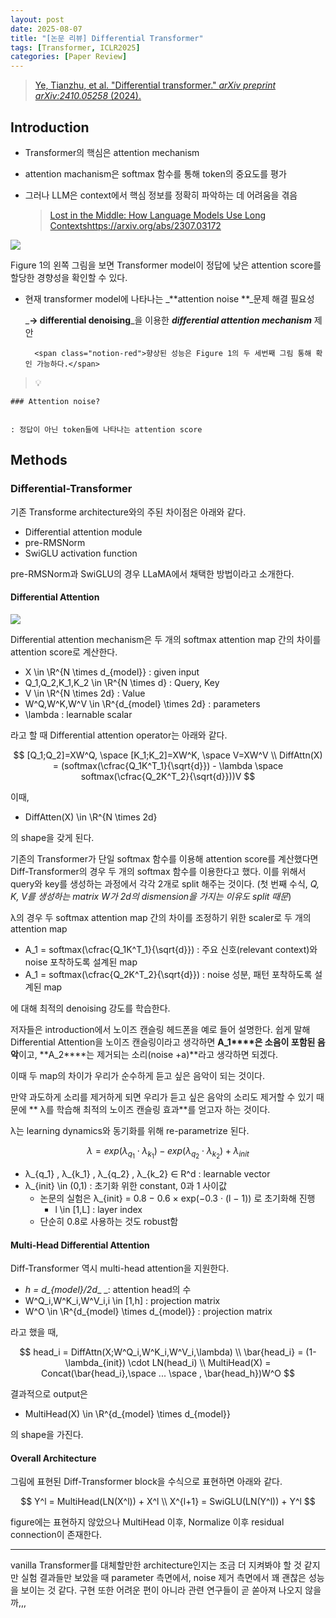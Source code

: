 ```yaml
---
layout: post
date: 2025-08-07
title: "[논문 리뷰] Differential Transformer"
tags: [Transformer, ICLR2025]
categories: [Paper Review]
---
```


> [Ye, Tianzhu, et al. "Differential transformer." ](https://arxiv.org/abs/2410.05258)[_arXiv preprint arXiv:2410.05258_](https://arxiv.org/abs/2410.05258)[ (2024).](https://arxiv.org/abs/2410.05258)



## Introduction

- Transformer의 핵심은 attention mechanism
- attention machanism은 softmax 함수를 통해 token의 중요도를 평가
- 그러나 LLM은 context에서 핵심 정보를 정확히 파악하는 데 어려움을 겪음

	> [Lost in the Middle: How Language Models Use Long Contextshttps://arxiv.org/abs/2307.03172](https://arxiv.org/abs/2307.03172)


![](https://prod-files-secure.s3.us-west-2.amazonaws.com/542b861c-36a8-4051-84e5-8804b6728dba/9083ea56-691a-4752-ae26-47f403431ac8/image.png?X-Amz-Algorithm=AWS4-HMAC-SHA256&X-Amz-Content-Sha256=UNSIGNED-PAYLOAD&X-Amz-Credential=ASIAZI2LB4666V4DMZ4U%2F20250824%2Fus-west-2%2Fs3%2Faws4_request&X-Amz-Date=20250824T100111Z&X-Amz-Expires=3600&X-Amz-Security-Token=IQoJb3JpZ2luX2VjEOr%2F%2F%2F%2F%2F%2F%2F%2F%2F%2FwEaCXVzLXdlc3QtMiJIMEYCIQD0jfbub9Dqnjo%2Bn0c4KqrvAIuE1fCfOEEQ93tXpC38lQIhANVikRW7KZve0KYoRAD9fO2EVXmmJjZ66jpWu5HARgtmKv8DCEMQABoMNjM3NDIzMTgzODA1Igy6WgvQWqHOzSa7EZcq3ANWI7BwMd0sCg8%2F0dIfnRlkEL%2FDLXig3%2FCeJTDctLTfifHNZ5V6FHfWodSkXAXMTgTzXaJpUhqtIga%2B%2Fbxb4%2B9lI%2BfbVl608q9LJU0zOx4FWv8giCUqaJSyJGnnwSAI19Pt%2BaCAWQxG%2FWRsoWDK%2FjDBMM5xpde9tKT1YiYw%2BIe2LIeuVplc84fXiNEar1li0NbdUHxCeMAPLSwuZNhwb3S3PInYKMOUmaC2iyTyFDx%2BYKGVxFiddezcxiqbhAsbB921Qdifte0Az8QR9vXACpp6VN2qriL60cs5ltqN%2Fq40iFcUHxzb4aUNYOGO8UwszpC0tE8o21dDqNBNNCaBFKWwMSoJgQu5ON%2BeCbbQbFmwbgidUsAQHdf0%2FdSMj70NGtIuGwLTQpEU77ajhjLa7odPYrc0Z%2BL2pOhr%2FLgsCthn1yS9Vv0340DCjEgjDZSuxzIvjI5LfSQuTrg52XjqFgawN5wMW%2B5kou7wyjT3Xe8%2FIrPmUcYM1PXYdtRwCafc8zC2ZVl5QE4YvvDRv6DmpgVkcap5DGZQiQkkXlROhbPiRrj%2FxoyYftoYNXY4%2Fb6PwjI3%2BPAYkGSfSSxsYP1ktv1xDnko78t1kmf7L1BiJRafkeyJTz0LQHvCT1xseDD7u6vFBjqkAXyZl7ng7j1XYmgljyHCGRoSPd%2BeFLmZtQeAVT7ZSZvANI66Slt%2BLK%2F2YSb7aEqAYCPg0OdUQbYOBFnMAVFdEFqPYeoQ7jPjiKqB53N3AKy4Ag6Wl6%2BsD%2F9H9gY%2Ba9KkilRshnvqDESDR%2FRrMu%2FmZrlemqWJVvUBYG%2BB2U9Sjvohmae1c6mJyexFQxvbG5DD7ybzgk8KkLGJ1%2FoAs6IwwXGj16Yz&X-Amz-Signature=5d4789770cec8374a269af0f87f0b823bba8192ce6a4316fafc743efc5e49895&X-Amz-SignedHeaders=host&x-amz-checksum-mode=ENABLED&x-id=GetObject)


Figure 1의 왼쪽 그림을 보면 Transformer model이 정답에 낮은 attention score를 할당한 경향성을 확인할 수 있다.

- 현재 transformer model에 나타나는 _**attention noise **_문제 해결 필요성

	_**→ differential denoising**_을 이용한 _**differential attention mechanism**_ 제안


		<span class="notion-red">향상된 성능은 Figure 1의 두 세번째 그림 통해 확인 가능하다.</span>


> 💡 


	### Attention noise?


	: 정답이 아닌 token들에 나타나는 attention score



## Methods



### Differential-Transformer


기존 Transforme architecture와의 주된 차이점은 아래와 같다.

- Differential attention module
- pre-RMSNorm
- SwiGLU activation function

pre-RMSNorm과 SwiGLU의 경우 LLaMA에서 채택한 방법이라고 소개한다.



#### Differential Attention


![](https://prod-files-secure.s3.us-west-2.amazonaws.com/542b861c-36a8-4051-84e5-8804b6728dba/116d70b2-1963-4810-9167-f4c7d8a06e8f/image.png?X-Amz-Algorithm=AWS4-HMAC-SHA256&X-Amz-Content-Sha256=UNSIGNED-PAYLOAD&X-Amz-Credential=ASIAZI2LB4666V4DMZ4U%2F20250824%2Fus-west-2%2Fs3%2Faws4_request&X-Amz-Date=20250824T100111Z&X-Amz-Expires=3600&X-Amz-Security-Token=IQoJb3JpZ2luX2VjEOr%2F%2F%2F%2F%2F%2F%2F%2F%2F%2FwEaCXVzLXdlc3QtMiJIMEYCIQD0jfbub9Dqnjo%2Bn0c4KqrvAIuE1fCfOEEQ93tXpC38lQIhANVikRW7KZve0KYoRAD9fO2EVXmmJjZ66jpWu5HARgtmKv8DCEMQABoMNjM3NDIzMTgzODA1Igy6WgvQWqHOzSa7EZcq3ANWI7BwMd0sCg8%2F0dIfnRlkEL%2FDLXig3%2FCeJTDctLTfifHNZ5V6FHfWodSkXAXMTgTzXaJpUhqtIga%2B%2Fbxb4%2B9lI%2BfbVl608q9LJU0zOx4FWv8giCUqaJSyJGnnwSAI19Pt%2BaCAWQxG%2FWRsoWDK%2FjDBMM5xpde9tKT1YiYw%2BIe2LIeuVplc84fXiNEar1li0NbdUHxCeMAPLSwuZNhwb3S3PInYKMOUmaC2iyTyFDx%2BYKGVxFiddezcxiqbhAsbB921Qdifte0Az8QR9vXACpp6VN2qriL60cs5ltqN%2Fq40iFcUHxzb4aUNYOGO8UwszpC0tE8o21dDqNBNNCaBFKWwMSoJgQu5ON%2BeCbbQbFmwbgidUsAQHdf0%2FdSMj70NGtIuGwLTQpEU77ajhjLa7odPYrc0Z%2BL2pOhr%2FLgsCthn1yS9Vv0340DCjEgjDZSuxzIvjI5LfSQuTrg52XjqFgawN5wMW%2B5kou7wyjT3Xe8%2FIrPmUcYM1PXYdtRwCafc8zC2ZVl5QE4YvvDRv6DmpgVkcap5DGZQiQkkXlROhbPiRrj%2FxoyYftoYNXY4%2Fb6PwjI3%2BPAYkGSfSSxsYP1ktv1xDnko78t1kmf7L1BiJRafkeyJTz0LQHvCT1xseDD7u6vFBjqkAXyZl7ng7j1XYmgljyHCGRoSPd%2BeFLmZtQeAVT7ZSZvANI66Slt%2BLK%2F2YSb7aEqAYCPg0OdUQbYOBFnMAVFdEFqPYeoQ7jPjiKqB53N3AKy4Ag6Wl6%2BsD%2F9H9gY%2Ba9KkilRshnvqDESDR%2FRrMu%2FmZrlemqWJVvUBYG%2BB2U9Sjvohmae1c6mJyexFQxvbG5DD7ybzgk8KkLGJ1%2FoAs6IwwXGj16Yz&X-Amz-Signature=47613679df6184826e46b9a781485190ddbbb97d882411178981b5e8e8038c90&X-Amz-SignedHeaders=host&x-amz-checksum-mode=ENABLED&x-id=GetObject)


Differential attention mechanism은 두 개의 softmax attention map 간의 차이를 attention score로 계산한다.

- X \in \R^{N \times d\_{model}} : given input
- Q\_1,Q\_2,K\_1,K\_2 \in \R^{N \times d} : Query, Key
- V \in \R^{N \times 2d} : Value
- W^Q,W^K,W^V \in \R^{d\_{model} \times 2d} : parameters
- \lambda : learnable scalar

라고 할 때 Differential attention operator는 아래와 같다.


$$
[Q_1;Q_2]=XW^Q, \space [K_1;K_2]=XW^K, \space V=XW^V \\
DiffAttn(X) = (softmax(\cfrac{Q_1K^T_1}{\sqrt{d}}) - \lambda \space softmax(\cfrac{Q_2K^T_2}{\sqrt{d}}))V
$$


이때,

- DiffAtten(X) \in \R^{N \times 2d}

의 shape을 갖게 된다.


기존의 Transformer가 단일 softmax 함수를 이용해 attention score를 계산했다면 Diff-Transformer의 경우 두 개의 softmax 함수를 이용한다고 했다. 이를 위해서 query와 key를 생성하는 과정에서 각각 2개로 split 해주는 것이다. <span class="notion-red">(첫 번째 수식, </span><span class="notion-red">_Q, K, V를 생성하는 matrix W가 2d의 dismension을 가지는 이유도 split 때문_</span><span class="notion-red">)</span>


 λ의 경우 두 softmax attention map 간의 차이를 조정하기 위한 scaler로 두 개의 attention map

- A\_1 = softmax(\cfrac{Q\_1K^T\_1}{\sqrt{d}}) : 주요 신호(relevant context)와 noise 포착하도록 설계된 map
- A\_1 = softmax(\cfrac{Q\_2K^T\_2}{\sqrt{d}}) : noise 성분, 패턴 포착하도록 설계된 map 

에 대해 최적의 denoising 강도를 학습한다.


저자들은 introduction에서 노이즈 캔슬링 헤드폰을 예로 들어 설명한다. 쉽게 말해 Differential Attention을 노이즈 캔슬링이라고 생각하면 **A\_1****은 소음이 포함된 음악**이고, **A\_2****는 제거되는 소리(noise +a)**라고 생각하면 되겠다. 


이때 두 map의 차이가 우리가 순수하게 듣고 싶은 음악이 되는 것이다. 


만약 과도하게 소리를 제거하게 되면 우리가 듣고 싶은 음악의 소리도 제거할 수 있기 때문에 ** λ를 학습해 최적의 노이즈 캔슬링 효과**를 얻고자 하는 것이다.


λ는 learning dynamics와 동기화를 위해 re-parametrize 된다.


$$
\lambda = exp(\lambda_{q_1} \cdot \lambda_{k_1}) - exp(\lambda_{q_2} \cdot \lambda_{k_2}) + \lambda_{init}
$$

- λ\_{q\_1} , λ\_{k\_1} , λ\_{q\_2} , λ\_{k\_2} ∈ R^d : learnable vector
- λ\_{init} \in (0,1) : 초기화 위한 constant, 0과 1 사이값
	- 논문의 실험은 λ\_{init} = 0.8 − 0.6 × exp(−0.3 · (l − 1)) 로 초기화해 진행
		- l \in [1,L] : layer index
	- 단순히 0.8로 사용하는 것도 robust함


#### **Multi-Head Differential Attention**


Diff-Transformer 역시 multi-head attention을 지원한다.

- _h = d\_{model}/2d__ _: attention head의 수
- W^Q\_i,W^K\_i,W^V\_i,i \in [1,h] : projection matrix
- W^O \in \R^{d\_{model} \times d\_{model}} : projection matrix

라고 했을 때,


$$
head_i = DiffAttn(X;W^Q_i,W^K_i,W^V_i,\lambda) \\
\bar{head_i} = (1-\lambda_{init}) \cdot LN(head_i) \\
MultiHead(X) = Concat(\bar{head_i},\space ... \space , \bar{head_h})W^O
$$


결과적으로 output은

- MultiHead(X) \in \R^{d\_{model} \times d\_{model}}

의 shape을 가진다.



#### Overall Architecture


그림에 표현된 Diff-Transformer block을 수식으로 표현하면 아래와 같다.


$$
Y^l = MultiHead(LN(X^l)) + X^l \\
X^{l+1} = SwiGLU(LN(Y^l)) + Y^l
$$


figure에는 표현하지 않았으나 MultiHead 이후, Normalize 이후 residual connection이 존재한다.


---


vanilla Transformer를 대체할만한 architecture인지는 조금 더 지켜봐야 할 것 같지만 실험 결과들만 보았을 때 parameter 측면에서, noise 제거 측면에서 꽤 괜찮은 성능을 보이는 것 같다. 구현 또한 어려운 편이 아니라 관련 연구들이 곧 쏟아져 나오지 않을까,,,

